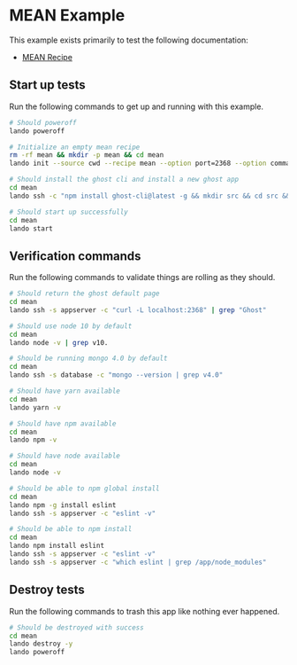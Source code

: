 MEAN Example
============

This example exists primarily to test the following documentation:

* [MEAN Recipe](https://docs.devwithlando.io/tutorials/mean.html)

Start up tests
--------------

Run the following commands to get up and running with this example.

```bash
# Should poweroff
lando poweroff

# Initialize an empty mean recipe
rm -rf mean && mkdir -p mean && cd mean
lando init --source cwd --recipe mean --option port=2368 --option command="su - node -c \'/var/www/.npm-global/bin/ghost run -d /app/src -D\'" --name lando-mean

# Should install the ghost cli and install a new ghost app
cd mean
lando ssh -c "npm install ghost-cli@latest -g && mkdir src && cd src && ghost install local --ip 0.0.0.0 && ghost stop"

# Should start up successfully
cd mean
lando start
```

Verification commands
---------------------

Run the following commands to validate things are rolling as they should.

```bash
# Should return the ghost default page
cd mean
lando ssh -s appserver -c "curl -L localhost:2368" | grep "Ghost"

# Should use node 10 by default
cd mean
lando node -v | grep v10.

# Should be running mongo 4.0 by default
cd mean
lando ssh -s database -c "mongo --version | grep v4.0"

# Should have yarn available
cd mean
lando yarn -v

# Should have npm available
cd mean
lando npm -v

# Should have node available
cd mean
lando node -v

# Should be able to npm global install
cd mean
lando npm -g install eslint
lando ssh -s appserver -c "eslint -v"

# Should be able to npm install
cd mean
lando npm install eslint
lando ssh -s appserver -c "eslint -v"
lando ssh -s appserver -c "which eslint | grep /app/node_modules"
```

Destroy tests
-------------

Run the following commands to trash this app like nothing ever happened.

```bash
# Should be destroyed with success
cd mean
lando destroy -y
lando poweroff
```
